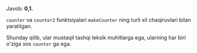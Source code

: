 Javob: **0,1.**

`counter` va `counter2` funktsiyalari `makeCounter` ning turli xil chaqiruvlari bilan yaratilgan.

Shunday qilib, ular mustaqil tashqi leksik muhitlarga ega, ularning har biri o'ziga xos `counter` ga ega.
